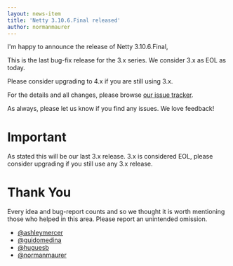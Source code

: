 ```yaml
---
layout: news-item
title: 'Netty 3.10.6.Final released'
author: normanmaurer
---
```


I'm happy to announce the release of Netty 3.10.6.Final,

This is the last bug-fix release for the 3.x series. We consider 3.x as EOL as today.

Please consider upgrading to 4.x if you are still using 3.x.

For the details and all changes, please browse [our issue tracker](https://github.com/netty/netty/issues?q=milestone%3A3.10.6.Final).

As always, please let us know if you find any issues. We love feedback!

# Important

As stated this will be our last 3.x release. 3.x is considered EOL, please consider upgrading if
you still use any 3.x release.

# Thank You

Every idea and bug-report counts and so we thought it is worth mentioning those who helped in this area. Please report an unintended omission.

* [@ashleymercer](https://github.com/ashleymercer)
* [@guidomedina](https://github.com/guidomedina)
* [@huguesb](https://github.com/huguesb)
* [@normanmaurer](https://github.com/normanmaurer)
